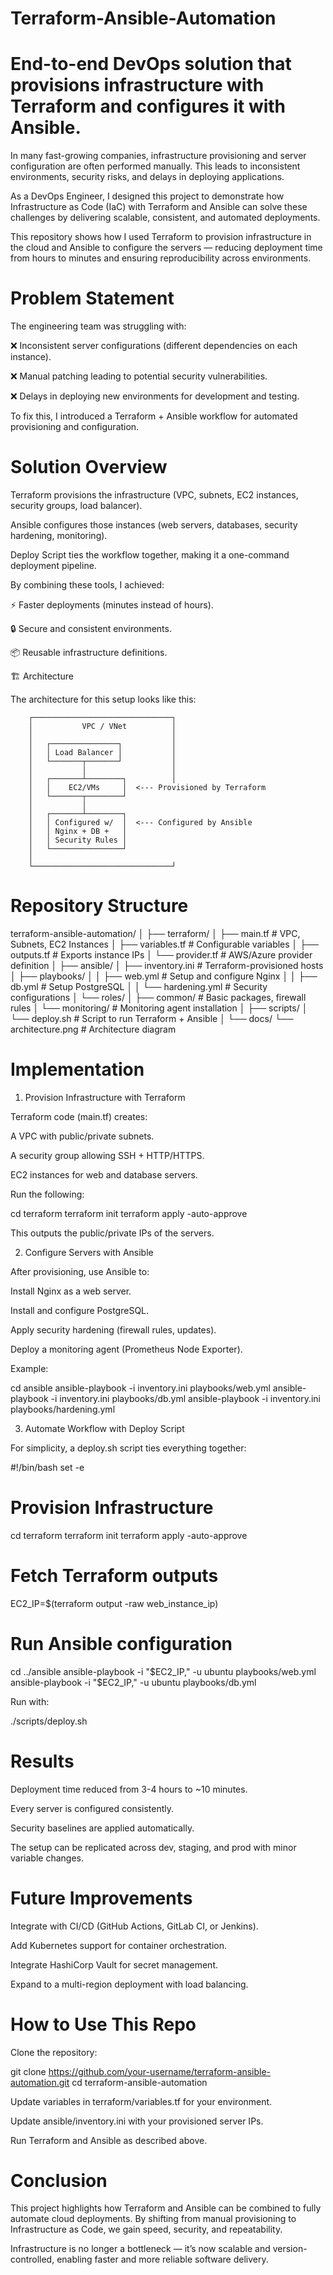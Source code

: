 # Terraform-Ansible-Automation
# End-to-end DevOps solution that provisions infrastructure with Terraform and configures it with Ansible.

In many fast-growing companies, infrastructure provisioning and server configuration are often performed manually. This leads to inconsistent environments, security risks, and delays in deploying applications.

As a DevOps Engineer, I designed this project to demonstrate how Infrastructure as Code (IaC) with Terraform and Ansible can solve these challenges by delivering scalable, consistent, and automated deployments.

This repository shows how I used Terraform to provision infrastructure in the cloud and Ansible to configure the servers — reducing deployment time from hours to minutes and ensuring reproducibility across environments.

# Problem Statement

The engineering team was struggling with:

❌ Inconsistent server configurations (different dependencies on each instance).

❌ Manual patching leading to potential security vulnerabilities.

❌ Delays in deploying new environments for development and testing.

To fix this, I introduced a Terraform + Ansible workflow for automated provisioning and configuration.

# Solution Overview

Terraform provisions the infrastructure (VPC, subnets, EC2 instances, security groups, load balancer).

Ansible configures those instances (web servers, databases, security hardening, monitoring).

Deploy Script ties the workflow together, making it a one-command deployment pipeline.

By combining these tools, I achieved:

⚡ Faster deployments (minutes instead of hours).

🔒 Secure and consistent environments.

📦 Reusable infrastructure definitions.

🏗️ Architecture

The architecture for this setup looks like this:

        ┌───────────────────────────────┐
        │           VPC / VNet          │
        │                               │
        │   ┌───────────────┐           │
        │   │ Load Balancer │           │
        │   └───────┬───────┘           │
        │           │                   │
        │   ┌───────┴────────┐          │
        │   │    EC2/VMs     │  <--- Provisioned by Terraform
        │   └───────┬────────┘          
        │           │
        │   ┌───────┴────────┐
        │   │ Configured w/  │  <--- Configured by Ansible
        │   │ Nginx + DB +   │
        │   │ Security Rules │
        │   └────────────────┘
        │
        └───────────────────────────────┘

# Repository Structure
terraform-ansible-automation/
│
├── terraform/
│   ├── main.tf            # VPC, Subnets, EC2 Instances
│   ├── variables.tf       # Configurable variables
│   ├── outputs.tf         # Exports instance IPs
│   └── provider.tf        # AWS/Azure provider definition
│
├── ansible/
│   ├── inventory.ini      # Terraform-provisioned hosts
│   ├── playbooks/
│   │   ├── web.yml        # Setup and configure Nginx
│   │   ├── db.yml         # Setup PostgreSQL
│   │   └── hardening.yml  # Security configurations
│   └── roles/
│       ├── common/        # Basic packages, firewall rules
│       └── monitoring/    # Monitoring agent installation
│
├── scripts/
│   └── deploy.sh          # Script to run Terraform + Ansible
│
└── docs/
    └── architecture.png   # Architecture diagram

# Implementation
1. Provision Infrastructure with Terraform

Terraform code (main.tf) creates:

A VPC with public/private subnets.

A security group allowing SSH + HTTP/HTTPS.

EC2 instances for web and database servers.

Run the following:

cd terraform
terraform init
terraform apply -auto-approve


This outputs the public/private IPs of the servers.

2. Configure Servers with Ansible

After provisioning, use Ansible to:

Install Nginx as a web server.

Install and configure PostgreSQL.

Apply security hardening (firewall rules, updates).

Deploy a monitoring agent (Prometheus Node Exporter).

Example:

cd ansible
ansible-playbook -i inventory.ini playbooks/web.yml
ansible-playbook -i inventory.ini playbooks/db.yml
ansible-playbook -i inventory.ini playbooks/hardening.yml

 3. Automate Workflow with Deploy Script

For simplicity, a deploy.sh script ties everything together:

#!/bin/bash
set -e

# Provision Infrastructure
cd terraform
terraform init
terraform apply -auto-approve

# Fetch Terraform outputs
EC2_IP=$(terraform output -raw web_instance_ip)

# Run Ansible configuration
cd ../ansible
ansible-playbook -i "$EC2_IP," -u ubuntu playbooks/web.yml
ansible-playbook -i "$EC2_IP," -u ubuntu playbooks/db.yml


Run with:

./scripts/deploy.sh

# Results

Deployment time reduced from 3-4 hours to ~10 minutes.

Every server is configured consistently.

Security baselines are applied automatically.

The setup can be replicated across dev, staging, and prod with minor variable changes.

# Future Improvements

Integrate with CI/CD (GitHub Actions, GitLab CI, or Jenkins).

Add Kubernetes support for container orchestration.

Integrate HashiCorp Vault for secret management.

Expand to a multi-region deployment with load balancing.

# How to Use This Repo

Clone the repository:

git clone https://github.com/your-username/terraform-ansible-automation.git
cd terraform-ansible-automation


Update variables in terraform/variables.tf for your environment.

Update ansible/inventory.ini with your provisioned server IPs.

Run Terraform and Ansible as described above.

# Conclusion

This project highlights how Terraform and Ansible can be combined to fully automate cloud deployments. By shifting from manual provisioning to Infrastructure as Code, we gain speed, security, and repeatability.

Infrastructure is no longer a bottleneck — it’s now scalable and version-controlled, enabling faster and more reliable software delivery.
